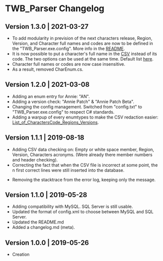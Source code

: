 # TWB_Parser Changelog

## Version 1.3.0 | 2021-03-27

+ To add modularity in prevision of the next characters release, Region, Version, and Character full names and codes are now to be defined in the "TWB_Parser.exe.config". More info in the [README](README.md).
+ It is now possible to put a character's full name in the [CSV](match_template.csv) instead of its code. The two options can be used at the same time. Default list [here](List_of_CharactersCode_Regions_Versions.md).
+ Character full names or codes are now case insensitive.
+ As a result, removed CharEnum.cs.

## Version 1.2.0 | 2021-03-08

+ Adding an enum entry for Annie: "AN".
+ Adding a version check: "Annie Patch" & "Annie Patch Beta".
+ Changing the config management. Switched from "config.txt" to "TWB_Parser.exe.config" to respect C# standards. 
+ Adding a warpup of every enumtypes to make the CSV redaction easier: [List_of_CharactersCode_Regions_Versions](List_of_CharactersCode_Regions_Versions.md).

## Version 1.1.1 | 2019-08-18

+ Adding CSV data checking on: Empty or white space member, Region, Version, Characters acronyms. (Were already there member numbers and header checking). 
+ Correcting the fact that when the CSV file is incorrect at some point, the n first correct lines were still inserted into the database.
- Removing the stacktrace from the error log, keeping only the message.

## Version 1.1.0 | 2019-05-28

+ Adding compatibility with MySQL. SQL Server is still usable.
+ Updated the format of config.xml to choose between MySQL and SQL Server.
+ Updated the README.md
+ Added a changelog.md (meta).

## Version 1.0.0 | 2019-05-26

+ Creation